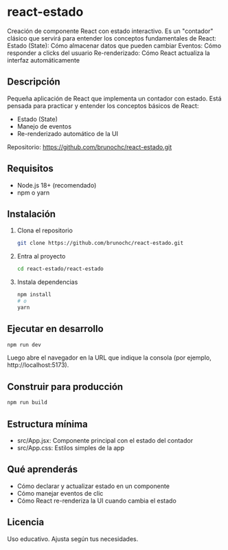 # react-estado
Creación de componente React con estado interactivo. Es un "contador" clásico que servirá para entender los conceptos fundamentales de React:      Estado (State): Cómo almacenar datos que pueden cambiar      Eventos: Cómo responder a clicks del usuario      Re-renderizado: Cómo React actualiza la interfaz automáticamente

## Descripción
Pequeña aplicación de React que implementa un contador con estado. Está pensada para practicar y entender los conceptos básicos de React:

- Estado (State)
- Manejo de eventos
- Re-renderizado automático de la UI

Repositorio: https://github.com/brunochc/react-estado.git

## Requisitos
- Node.js 18+ (recomendado)
- npm o yarn

## Instalación
1. Clona el repositorio
   ```bash
   git clone https://github.com/brunochc/react-estado.git
   ```
2. Entra al proyecto
   ```bash
   cd react-estado/react-estado
   ```
3. Instala dependencias
   ```bash
   npm install
   # o
   yarn
   ```

## Ejecutar en desarrollo
```bash
npm run dev
```

Luego abre el navegador en la URL que indique la consola (por ejemplo, http://localhost:5173).

## Construir para producción
```bash
npm run build
```

## Estructura mínima
- src/App.jsx: Componente principal con el estado del contador
- src/App.css: Estilos simples de la app

## Qué aprenderás
- Cómo declarar y actualizar estado en un componente
- Cómo manejar eventos de clic
- Cómo React re-renderiza la UI cuando cambia el estado

## Licencia
Uso educativo. Ajusta según tus necesidades.

